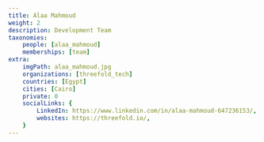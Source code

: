 ```yaml
---
title: Alaa Mahmoud
weight: 2
description: Development Team
taxonomies:
    people: [alaa_mahmoud]
    memberships: [team]
extra:
    imgPath: alaa_mahmoud.jpg
    organizations: [threefold_tech]
    countries: [Egypt]
    cities: [Cairo]
    private: 0
    socialLinks: {
        LinkedIn: https://www.linkedin.com/in/alaa-mahmoud-647236153/,
        websites: https://threefold.io/,
    }
---
```


<!--

Alaa is an accomplished software engineer boasting over a year of professional experience in the field.Alaa consistently strives for excellence in all endeavors. With a passion for innovation and a dedication to achieving results, they bring invaluable expertise to every project they undertake.

--!>